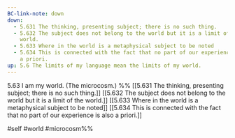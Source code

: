 ```yaml
---
BC-link-note: down
down:
  - 5.631 The thinking, presenting subject; there is no such thing.
  - 5.632 The subject does not belong to the world but it is a limit of the
    world.
  - 5.633 Where in the world is a metaphysical subject to be noted
  - 5.634 This is connected with the fact that no part of our experience is also
    a priori.
up: 5.6 The limits of my language mean the limits of my world.
---
```

5.63 I am my world. (The microcosm.)
%%
[[5.631 The thinking, presenting subject; there is no such thing.]]
[[5.632 The subject does not belong to the world but it is a limit of the world.]]
[[5.633 Where in the world is a metaphysical subject to be noted]]
[[5.634 This is connected with the fact that no part of our experience is also a priori.]]

#self #world #microcosm%%